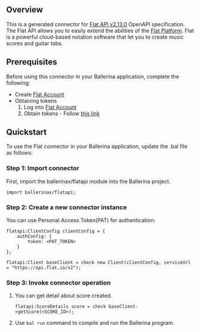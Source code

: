 ## Overview

This is a generated connector for [Flat API v2.13.0](https://flat.io/developers/docs/api/) OpenAPI specification.
The Flat API allows you to easily extend the abilities of the [Flat Platform](https://flat.io). Flat is a powerful cloud-based notation software that let you to create music scores and guitar tabs. 

## Prerequisites
Before using this connector in your Ballerina application, complete the following:
* Create [Flat Account](https://flat.io/auth/signup)
* Obtaining tokens
   1. Log into [Flat Account](https://flat.io/auth/signin)
   2. Obtain tokens - Follow [this link](https://flat.io/developers/docs/api/authentication.html)

## Quickstart

To use the Flat connector in your Ballerina application, update the .bal file as follows:

### Step 1: Import connector
First, import the ballerinax/flatapi module into the Ballerina project.
```ballerina
import ballerinax/flatapi;
```
### Step 2: Create a new connector instance
You can use Personal Access Token(PAT) for authentication:
```ballerina
flatapi:ClientConfig clientConfig = {
    authConfig: {
        token: <PAT_TOKEN>
    }
};

flatapi:Client baseClient = check new Client(clientConfig, serviceUrl = "https://api.flat.io/v2");
```
### Step 3: Invoke connector operation
1. You can get detail about score created.
    ```ballerina
    flatapi:ScoreDetails score = check baseClient->getScore(<SCORE_ID>);
    ```
2. Use `bal run` command to compile and run the Ballerina program. 
